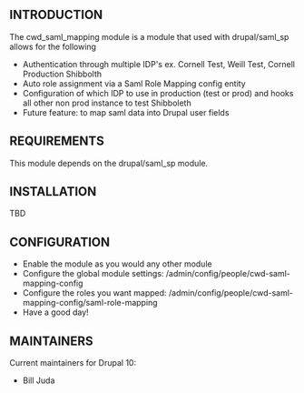## INTRODUCTION

The cwd_saml_mapping module is a module that used with drupal/saml_sp allows for the following

- Authentication through multiple IDP's ex. Cornell Test, Weill Test, Cornell Production Shibbolth
- Auto role assignment via a Saml Role Mapping config entity
- Configuration of which IDP to use in production (test or prod) and hooks all other non prod instance to test Shibboleth
- Future feature: to map saml data into Drupal user fields

## REQUIREMENTS

This module depends on the drupal/saml_sp module.

## INSTALLATION

TBD


## CONFIGURATION
- Enable the module as you would any other module
- Configure the global module settings: /admin/config/people/cwd-saml-mapping-config
- Configure the roles you want mapped: /admin/config/people/cwd-saml-mapping-config/saml-role-mapping
- Have a good day!

## MAINTAINERS

Current maintainers for Drupal 10:

- Bill Juda
